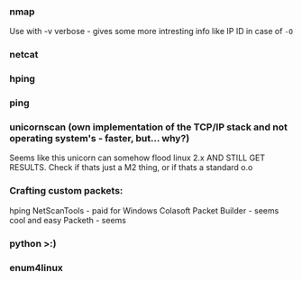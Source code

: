 ### nmap
Use with -v verbose - gives some more intresting info like IP ID in case of `-O`
### netcat
### hping
### ping
### unicornscan (own implementation of the TCP/IP stack and not operating system's - faster, but... why?)
Seems like this unicorn can somehow flood linux 2.x AND STILL GET RESULTS. Check if thats just a M2 thing, or if thats a standard o.o


### Crafting custom packets:
hping
NetScanTools - paid for Windows
Colasoft Packet Builder - seems cool and easy
Packeth - seems 

### python >:)

### enum4linux
